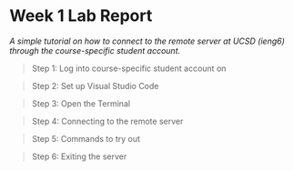 # Week 1 Lab Report
*A simple tutorial on how to connect to the remote server at UCSD (ieng6) through the course-specific student account.*

> Step 1: Log into course-specific student account on 

> Step 2: Set up Visual Studio Code

> Step 3: Open the Terminal

> Step 4: Connecting to the remote server

> Step 5: Commands to try out

> Step 6: Exiting the server
